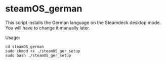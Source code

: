 # steamOS_german
This script installs the German language on the Steamdeck desktop mode. You will have to change it manually later.


Usage:
 
```git clone https://github.com/twerpyfie/steamOS_german.git
cd steamOS_german
sudo chmod +x ./steamOS_ger_setup
sudo bash ./steamOS_ger_setup
